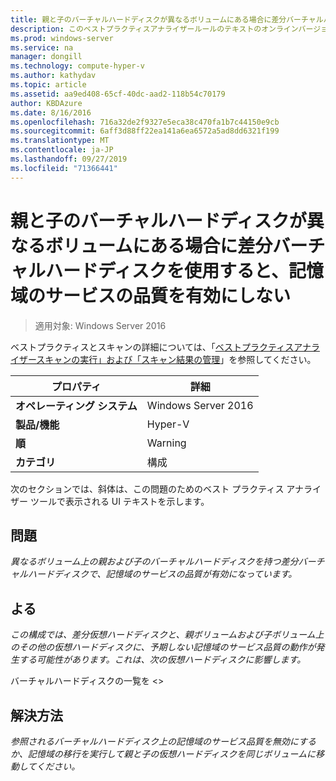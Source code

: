 ```yaml
---
title: 親と子のバーチャルハードディスクが異なるボリュームにある場合に差分バーチャルハードディスクを使用すると、記憶域のサービスの品質を有効にしない
description: このベストプラクティスアナライザールールのテキストのオンラインバージョン。
ms.prod: windows-server
ms.service: na
manager: dongill
ms.technology: compute-hyper-v
ms.author: kathydav
ms.topic: article
ms.assetid: aa9ed408-65cf-40dc-aad2-118b54c70179
author: KBDAzure
ms.date: 8/16/2016
ms.openlocfilehash: 716a32de2f9327e5eca38c470fa1b7c44150e9cb
ms.sourcegitcommit: 6aff3d88ff22ea141a6ea6572a5ad8dd6321f199
ms.translationtype: MT
ms.contentlocale: ja-JP
ms.lasthandoff: 09/27/2019
ms.locfileid: "71366441"
---
```

# <a name="avoid-enabling-storage-quality-of-service-when-using-a-differencing-virtual-hard-disk-when-the-parent-and-child-virtual-hard-disks-are-on-different-volumes"></a>親と子のバーチャルハードディスクが異なるボリュームにある場合に差分バーチャルハードディスクを使用すると、記憶域のサービスの品質を有効にしない

>適用対象: Windows Server 2016

ベストプラクティスとスキャンの詳細については、「[ベストプラクティスアナライザースキャンの実行」および「スキャン結果の管理](https://go.microsoft.com/fwlink/p/?LinkID=223177)」を参照してください。  
  
|プロパティ|詳細|  
|-|-|  
|**オペレーティング システム**|Windows Server 2016|  
|**製品/機能**|Hyper-V|  
|**順**|Warning|  
|**カテゴリ**|構成|  
  
次のセクションでは、斜体は、この問題のためのベスト プラクティス アナライザー ツールで表示される UI テキストを示します。
  
## <a name="issue"></a>**問題**  
*異なるボリューム上の親および子のバーチャルハードディスクを持つ差分バーチャルハードディスクで、記憶域のサービスの品質が有効になっています。*  
  
## <a name="impact"></a>**よる**  
*この構成では、差分仮想ハードディスクと、親ボリュームおよび子ボリューム上のその他の仮想ハードディスクに、予期しない記憶域のサービス品質の動作が発生する可能性があります。これは、次の仮想ハードディスクに影響します。*  
  
バーチャルハードディスクの一覧を \<>  
  
## <a name="resolution"></a>**解決方法**  
*参照されるバーチャルハードディスク上の記憶域のサービス品質を無効にするか、記憶域の移行を実行して親と子の仮想ハードディスクを同じボリュームに移動してください。*  
  


